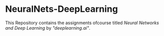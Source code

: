# NeuralNets-DeepLearning
This Repository contains the assignments ofcourse titled _Neural Networks and Deep Learning_ by _"deeplearning.ai"_. 
